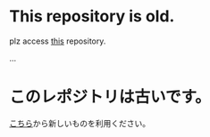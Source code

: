 # This repository is old.

plz access [this](https://github.com/pantyetta/OsuMusicPlayer_UWP) repository.  

...

# このレポジトリは古いです。

[こちら](https://github.com/pantyetta/OsuMusicPlayer_UWP)から新しいものを利用ください。
